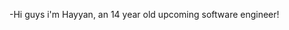 -Hi guys i'm Hayyan, an 14 year old upcoming software engineer!

<!---
couldbhayyan/couldbhayyan is a ✨ special ✨ repository because its `README.md` (this file) appears on your GitHub profile.
You can click the Preview link to take a look at your changes.
--->
